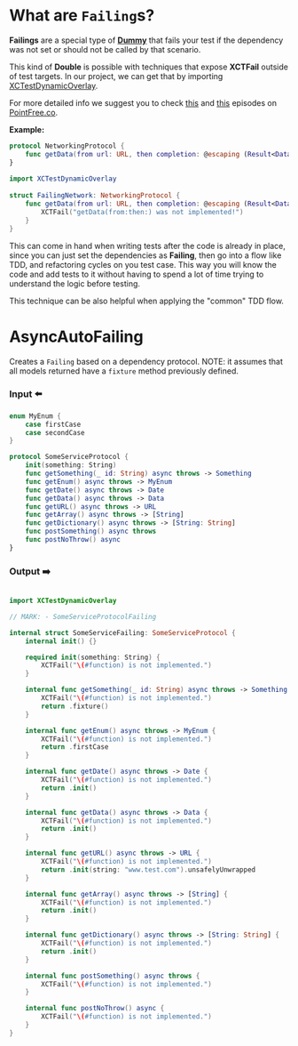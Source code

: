 
# What are `Failing`s?
**Failings** are a special type of **<u>Dummy</u>** that fails your test if the dependency was not set or should not be called by that scenario.

This kind of **Double** is possible with techniques that expose **XCTFail** outside of test targets. In our project, we can get that by importing [XCTestDynamicOverlay](https://github.com/pointfreeco/xctest-dynamic-overlay).

For more detailed info we suggest you to check [this](https://www.pointfree.co/episodes/ep138-better-test-dependencies-exhaustivity) and [this](https://www.pointfree.co/episodes/ep139-better-test-dependencies-failability) episodes on [PointFree.co](https://www.pointfree.co).

**Example:**
```swift
protocol NetworkingProtocol {
    func getData(from url: URL, then completion: @escaping (Result<Data?, Error>) -> Void)
}
 
import XCTestDynamicOverlay
 
struct FailingNetwork: NetworkingProtocol {
    func getData(from url: URL, then completion: @escaping (Result<Data?, Error>) -> Void) {
        XCTFail("getData(from:then:) was not implemented!")
    }
}
```

This can come in hand when writing tests after the code is already in place, since you can just set the dependencies as **Failing**, then go into a flow like TDD, and refactoring cycles on you test case.
This way you will know the code and add tests to it without having to spend a lot of time trying to understand the logic before testing.

This technique can be also helpful when applying the "common" TDD flow.

# AsyncAutoFailing
Creates a `Failing` based on a dependency protocol.
NOTE: it assumes that all models returned have a `fixture` method previously defined.

### Input ⬅️

```swift
enum MyEnum {
    case firstCase
    case secondCase
}

protocol SomeServiceProtocol {
    init(something: String)
    func getSomething(_ id: String) async throws -> Something
    func getEnum() async throws -> MyEnum
    func getDate() async throws -> Date
    func getData() async throws -> Data
    func getURL() async throws -> URL
    func getArray() async throws -> [String]
    func getDictionary() async throws -> [String: String]
    func postSomething() async throws
    func postNoThrow() async
}
```

### Output ➡️

```swift

import XCTestDynamicOverlay

// MARK: - SomeServiceProtocolFailing

internal struct SomeServiceFailing: SomeServiceProtocol {
    internal init() {}

    required init(something: String) {
        XCTFail("\(#function) is not implemented.")
    }

    internal func getSomething(_ id: String) async throws -> Something {
        XCTFail("\(#function) is not implemented.")
        return .fixture()
    }

    internal func getEnum() async throws -> MyEnum {
        XCTFail("\(#function) is not implemented.")
        return .firstCase
    }

    internal func getDate() async throws -> Date {
        XCTFail("\(#function) is not implemented.")
        return .init()
    }

    internal func getData() async throws -> Data {
        XCTFail("\(#function) is not implemented.")
        return .init()
    }

    internal func getURL() async throws -> URL {
        XCTFail("\(#function) is not implemented.")
        return .init(string: "www.test.com").unsafelyUnwrapped
    }

    internal func getArray() async throws -> [String] {
        XCTFail("\(#function) is not implemented.")
        return .init()
    }

    internal func getDictionary() async throws -> [String: String] {
        XCTFail("\(#function) is not implemented.")
        return .init()
    }

    internal func postSomething() async throws {
        XCTFail("\(#function) is not implemented.")
    }

    internal func postNoThrow() async {
        XCTFail("\(#function) is not implemented.")
    }
}
```
